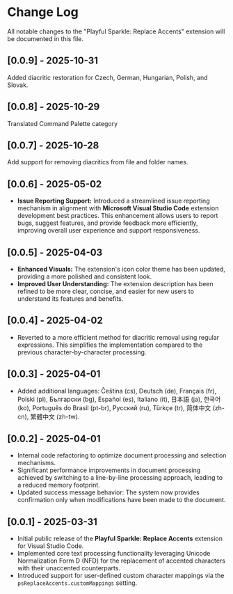 # Change Log

All notable changes to the "Playful Sparkle: Replace Accents" extension will be documented in this file.

## [0.0.9] - 2025-10-31

Added diacritic restoration for Czech, German, Hungarian, Polish, and Slovak.

## [0.0.8] - 2025-10-29

Translated Command Palette category

## [0.0.7] - 2025-10-28

Add support for removing diacritics from file and folder names.

## [0.0.6] - 2025-05-02

* **Issue Reporting Support:** Introduced a streamlined issue reporting mechanism in alignment with **Microsoft Visual Studio Code** extension development best practices. This enhancement allows users to report bugs, suggest features, and provide feedback more efficiently, improving overall user experience and support responsiveness.

## [0.0.5] - 2025-04-03

* **Enhanced Visuals:** The extension's icon color theme has been updated, providing a more polished and consistent look.
* **Improved User Understanding:** The extension description has been refined to be more clear, concise, and easier for new users to understand its features and benefits.

## [0.0.4] - 2025-04-02

* Reverted to a more efficient method for diacritic removal using regular expressions. This simplifies the implementation compared to the previous character-by-character processing.

## [0.0.3] - 2025-04-01

* Added additional languages: Čeština (cs), Deutsch (de), Français (fr), Polski (pl), Български (bg), Español (es), Italiano (it), 日本語 (ja), 한국어 (ko), Português do Brasil (pt-br), Русский (ru), Türkçe (tr), 简体中文 (zh-cn), 繁體中文 (zh-tw).

## [0.0.2] - 2025-04-01

* Internal code refactoring to optimize document processing and selection mechanisms.
* Significant performance improvements in document processing achieved by switching to a line-by-line processing approach, leading to a reduced memory footprint.
* Updated success message behavior: The system now provides confirmation only when modifications have been made to the document.

## [0.0.1] - 2025-03-31

* Initial public release of the **Playful Sparkle: Replace Accents** extension for Visual Studio Code.
* Implemented core text processing functionality leveraging Unicode Normalization Form D (NFD) for the replacement of accented characters with their unaccented counterparts.
* Introduced support for user-defined custom character mappings via the `psReplaceAccents.customMappings` setting.

